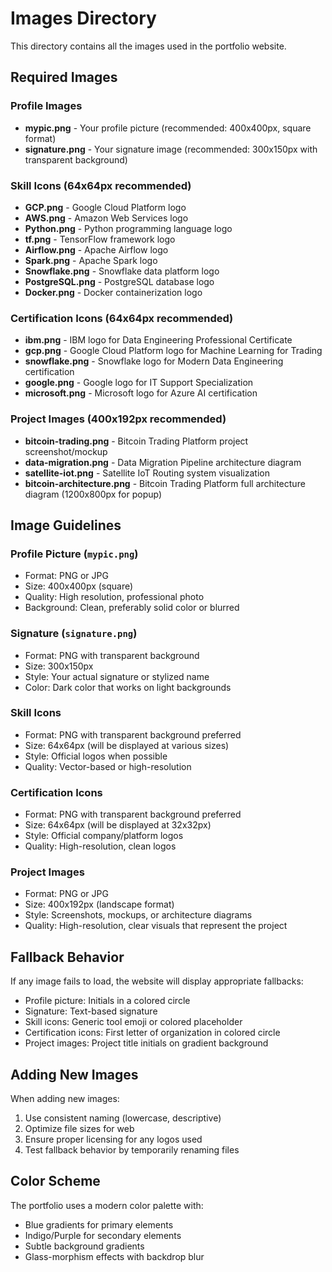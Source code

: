# Images Directory

This directory contains all the images used in the portfolio website.

## Required Images

### Profile Images
- **mypic.png** - Your profile picture (recommended: 400x400px, square format)
- **signature.png** - Your signature image (recommended: 300x150px with transparent background)

### Skill Icons (64x64px recommended)
- **GCP.png** - Google Cloud Platform logo
- **AWS.png** - Amazon Web Services logo  
- **Python.png** - Python programming language logo
- **tf.png** - TensorFlow framework logo
- **Airflow.png** - Apache Airflow logo
- **Spark.png** - Apache Spark logo
- **Snowflake.png** - Snowflake data platform logo
- **PostgreSQL.png** - PostgreSQL database logo
- **Docker.png** - Docker containerization logo

### Certification Icons (64x64px recommended)
- **ibm.png** - IBM logo for Data Engineering Professional Certificate
- **gcp.png** - Google Cloud Platform logo for Machine Learning for Trading
- **snowflake.png** - Snowflake logo for Modern Data Engineering certification
- **google.png** - Google logo for IT Support Specialization
- **microsoft.png** - Microsoft logo for Azure AI certification

### Project Images (400x192px recommended)
- **bitcoin-trading.png** - Bitcoin Trading Platform project screenshot/mockup
- **data-migration.png** - Data Migration Pipeline architecture diagram
- **satellite-iot.png** - Satellite IoT Routing system visualization
- **bitcoin-architecture.png** - Bitcoin Trading Platform full architecture diagram (1200x800px for popup)

## Image Guidelines

### Profile Picture (`mypic.png`)
- Format: PNG or JPG
- Size: 400x400px (square)
- Quality: High resolution, professional photo
- Background: Clean, preferably solid color or blurred

### Signature (`signature.png`)
- Format: PNG with transparent background
- Size: 300x150px
- Style: Your actual signature or stylized name
- Color: Dark color that works on light backgrounds

### Skill Icons
- Format: PNG with transparent background preferred
- Size: 64x64px (will be displayed at various sizes)
- Style: Official logos when possible
- Quality: Vector-based or high-resolution

### Certification Icons
- Format: PNG with transparent background preferred
- Size: 64x64px (will be displayed at 32x32px)
- Style: Official company/platform logos
- Quality: High-resolution, clean logos

### Project Images
- Format: PNG or JPG
- Size: 400x192px (landscape format)
- Style: Screenshots, mockups, or architecture diagrams
- Quality: High-resolution, clear visuals that represent the project

## Fallback Behavior

If any image fails to load, the website will display appropriate fallbacks:
- Profile picture: Initials in a colored circle
- Signature: Text-based signature
- Skill icons: Generic tool emoji or colored placeholder
- Certification icons: First letter of organization in colored circle
- Project images: Project title initials on gradient background

## Adding New Images

When adding new images:
1. Use consistent naming (lowercase, descriptive)
2. Optimize file sizes for web
3. Ensure proper licensing for any logos used
4. Test fallback behavior by temporarily renaming files

## Color Scheme

The portfolio uses a modern color palette with:
- Blue gradients for primary elements
- Indigo/Purple for secondary elements
- Subtle background gradients
- Glass-morphism effects with backdrop blur 